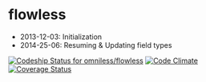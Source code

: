 flowless
========
- 2013-12-03: Initialization
- 2014-25-06: Resuming & Updating field types


<!-- [![Build Status](https://drone.io/github.com/omniless/flowless/status.png)](https://drone.io/github.com/omniless/flowless/latest) -->
[ ![Codeship Status for omniless/flowless](https://www.codeship.io/projects/af60f040-e224-0131-5932-1e7d1ef3bae4/status?branch=master)](https://www.codeship.io/projects/25280)
[![Code Climate](https://codeclimate.com/github/omniless/flowless.png)](https://codeclimate.com/github/omniless/flowless)
[![Coverage Status](https://coveralls.io/repos/omniless/flowless/badge.png)](https://coveralls.io/r/omniless/flowless)
